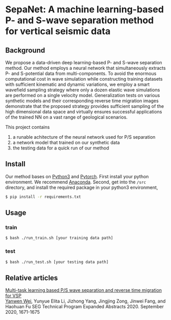 # SepaNet: A machine learning-based P- and S-wave separation method for vertical seismic data

## Background
We propose a data-driven deep learning-based P- and S-wave separation method. Our method employs a neural network that simultaneously extracts P- and S-potential data from multi-components. To avoid the enormous computational cost in wave simulation while constructing training datasets with sufficient kinematic and dynamic variations, we employ a smart wavefield sampling strategy where only a dozen elastic wave simulations are performed on a single velocity model. Generalization tests on various synthetic models and their corresponding reverse time migration images demonstrate that the proposed strategy provides sufficient sampling of the high dimensional data space and virtually ensures successful applications of the trained NN on a vast range of geological scenarios.

This project contains 
1. a runable achitecture of the neural network used for P/S separation
2. a network model that trained on our synthetic data
3. the testing data for a quick run of our method

## Install

Our method bases on [Python3](https://www.python.org/downloads/) and [Pytorch](https://pytorch.org). 
First install your python environment. We recommend [Anaconda](https://www.anaconda.com/).
Second, get into the ```/src``` directory, and install the required package in your python3 environment, 

```sh
$ pip install -r requirements.txt
```

## Usage

### train 

```sh
$ bash ./run_train.sh [your training data path]
```

### test
```sh
$ bash ./run_test.sh [your testing data path]
```

## Relative articles

[Multi-task learning based P/S wave separation and reverse time migration for VSP](https://doi.org/10.1190/segam2020-3426539.1)<br>
[Yanwen Wei](https://scholar.google.com/citations?hl=en&user=il-IuekAAAAJ&view_op=list_works&sortby=pubdate), Yunyue Elita Li, Jizhong Yang, Jingjing Zong, Jinwei Fang, and Haohuan Fu
SEG Technical Program Expanded Abstracts 2020. September 2020, 1671-1675



